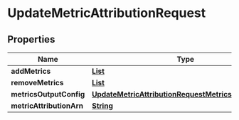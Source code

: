 

# UpdateMetricAttributionRequest


## Properties

| Name | Type | Description | Notes |
|------------ | ------------- | ------------- | -------------|
|**addMetrics** | [**List**](List.md) |  |  [optional] |
|**removeMetrics** | [**List**](List.md) |  |  [optional] |
|**metricsOutputConfig** | [**UpdateMetricAttributionRequestMetricsOutputConfig**](UpdateMetricAttributionRequestMetricsOutputConfig.md) |  |  [optional] |
|**metricAttributionArn** | [**String**](String.md) |  |  [optional] |




